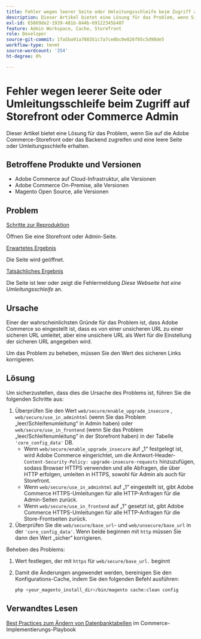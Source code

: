 ```yaml
---
title: Fehler wegen leerer Seite oder Umleitungsschleife beim Zugriff auf Storefront oder Commerce Admin
description: Dieser Artikel bietet eine Lösung für das Problem, wenn Sie auf die Adobe Commerce-Storefront oder das Backend zugreifen und eine leere Seite oder Umleitungsschleife erhalten.
exl-id: 65869de2-1939-481b-844b-69122345b407
feature: Admin Workspace, Cache, Storefront
role: Developer
source-git-commit: 1fa5ba91a788351c7a7ce8bc0e826f05c5d98de5
workflow-type: tm+mt
source-wordcount: '354'
ht-degree: 0%

---
```


# Fehler wegen leerer Seite oder Umleitungsschleife beim Zugriff auf Storefront oder Commerce Admin

Dieser Artikel bietet eine Lösung für das Problem, wenn Sie auf die Adobe Commerce-Storefront oder das Backend zugreifen und eine leere Seite oder Umleitungsschleife erhalten.

## Betroffene Produkte und Versionen

* Adobe Commerce auf Cloud-Infrastruktur, alle Versionen
* Adobe Commerce On-Premise, alle Versionen
* Magento Open Source, alle Versionen

## Problem

<u>Schritte zur Reproduktion</u>

Öffnen Sie eine Storefront oder Admin-Seite.

<u>Erwartetes Ergebnis</u>

Die Seite wird geöffnet.

<u>Tatsächliches Ergebnis</u>

Die Seite ist leer oder zeigt die Fehlermeldung *Diese Webseite hat eine Umleitungsschleife* an.

## Ursache

Einer der wahrscheinlichsten Gründe für das Problem ist, dass Adobe Commerce so eingestellt ist, dass es von einer unsicheren URL zu einer sicheren URL umleitet, aber eine unsichere URL als Wert für die Einstellung der sicheren URL angegeben wird.

Um das Problem zu beheben, müssen Sie den Wert des sicheren Links korrigieren.

## Lösung

Um sicherzustellen, dass dies die Ursache des Problems ist, führen Sie die folgenden Schritte aus:

1. Überprüfen Sie den Wert `web/secure/enable_upgrade_insecure` , `web/secure/use_in_adminhtml` (wenn Sie das Problem „leer/Schleifenumleitung“ in Admin haben) oder `web/secure/use_in_frontend` (wenn Sie das Problem „leer/Schleifenumleitung“ in der Storefront haben) in der Tabelle `'core_config_data'` DB.
   * Wenn `web/secure/enable_upgrade_insecure` auf „1“ festgelegt ist, wird Adobe Commerce eingerichtet, um die Antwort-Header-`Content-Security-Policy: upgrade-insecure-requests` hinzuzufügen, sodass Browser HTTPS verwenden und alle Abfragen, die über HTTP erfolgen, umleiten
in HTTPS, sowohl für Admin als auch für Storefront.
   * Wenn `web/secure/use_in_adminhtml` auf „1“ eingestellt ist, gibt Adobe Commerce HTTPS-Umleitungen für alle HTTP-Anfragen für die Admin-Seiten zurück.
   * Wenn `web/secure/use_in_frontend` auf „1“ gesetzt ist, gibt Adobe Commerce HTTPS-Umleitungen für alle HTTP-Anfragen für die Store-Frontseiten zurück.
1. Überprüfen Sie die `web/secure/base_url`- und `web/unsecure/base_url` in der `'core_config_data'`. Wenn beide beginnen mit    `http` müssen Sie dann den Wert „sicher“ korrigieren.

Beheben des Problems:

1. Wert festlegen, der mit `https` für `web/secure/base_url.` beginnt
1. Damit die Änderungen angewendet werden, bereinigen Sie den Konfigurations-Cache, indem Sie den folgenden Befehl ausführen:

   ```bash
   php <your_magento_install_dir>/bin/magento cache:clean config
   ```

## Verwandtes Lesen

[Best Practices zum Ändern von Datenbanktabellen](https://experienceleague.adobe.com/en/docs/commerce-operations/implementation-playbook/best-practices/development/modifying-core-and-third-party-tables#why-adobe-recommends-avoiding-modifications) im Commerce-Implementierungs-Playbook
